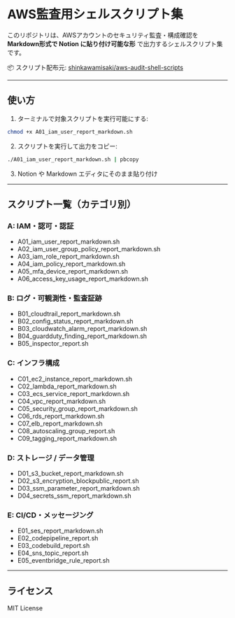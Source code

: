 # AWS監査用シェルスクリプト集

このリポジトリは、AWSアカウントのセキュリティ監査・構成確認を **Markdown形式で Notion に貼り付け可能な形** で出力するシェルスクリプト集です。

📦 スクリプト配布元: [shinkawamisaki/aws-audit-shell-scripts](https://github.com/shinkawamisaki/aws-audit-shell-scripts)

---

## 使い方

1. ターミナルで対象スクリプトを実行可能にする:

```bash
chmod +x A01_iam_user_report_markdown.sh
```

2. スクリプトを実行して出力をコピー:

```bash
./A01_iam_user_report_markdown.sh | pbcopy
```

3. Notion や Markdown エディタにそのまま貼り付け

---

## スクリプト一覧（カテゴリ別）

### A: IAM・認可・認証
- A01_iam_user_report_markdown.sh
- A02_iam_user_group_policy_report_markdown.sh
- A03_iam_role_report_markdown.sh
- A04_iam_policy_report_markdown.sh
- A05_mfa_device_report_markdown.sh
- A06_access_key_usage_report_markdown.sh

### B: ログ・可観測性・監査証跡
- B01_cloudtrail_report_markdown.sh
- B02_config_status_report_markdown.sh
- B03_cloudwatch_alarm_report_markdown.sh
- B04_guardduty_finding_report_markdown.sh
- B05_inspector_report.sh

### C: インフラ構成
- C01_ec2_instance_report_markdown.sh
- C02_lambda_report_markdown.sh
- C03_ecs_service_report_markdown.sh
- C04_vpc_report_markdown.sh
- C05_security_group_report_markdown.sh
- C06_rds_report_markdown.sh
- C07_elb_report_markdown.sh
- C08_autoscaling_group_report.sh
- C09_tagging_report_markdown.sh

### D: ストレージ / データ管理
- D01_s3_bucket_report_markdown.sh
- D02_s3_encryption_blockpublic_report.sh
- D03_ssm_parameter_report_markdown.sh
- D04_secrets_ssm_report_markdown.sh

### E: CI/CD・メッセージング
- E01_ses_report_markdown.sh
- E02_codepipeline_report.sh
- E03_codebuild_report.sh
- E04_sns_topic_report.sh
- E05_eventbridge_rule_report.sh

---

## ライセンス

MIT License